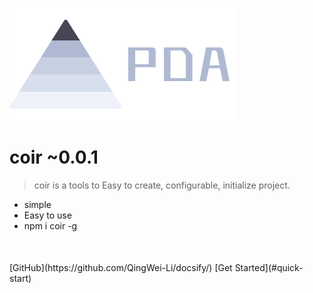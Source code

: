 ![logo](img/logo.svg)

# coir ~0.0.1

> coir is a tools to Easy to create, configurable, initialize project.

- simple
- Easy to use
- npm i coir -g

<p style="margin-top:50px">
[GitHub](https://github.com/QingWei-Li/docsify/)
[Get Started](#quick-start)
</p>